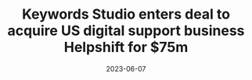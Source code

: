 ---
category:
- .nan
date: 2023-06-07
keyword_suggestion: low code no code digital transformation
post_inspiration: https://www.irishtimes.com/business/2022/12/05/keywords-studio-enters-deal-to-acquire-us-digital-support-business-helpshift-for-75m/
silot_terms: digital automation
title: Keywords Studio enters deal to acquire US <b>digital</b> support business Helpshift
  for $75m
---